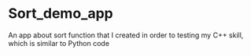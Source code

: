 # Sort_demo_app


An app about sort function that I created in order to testing my C++ skill, which is similar to Python code
